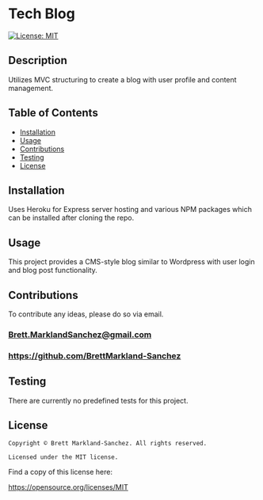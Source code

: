 
  # Tech Blog
  [![License: MIT](https://img.shields.io/badge/License-MIT-yellow.svg)](https://opensource.org/licenses/MIT)
  ## Description
  Utilizes MVC structuring to create a blog with user profile and content management.
  ## Table of Contents
  - [Installation](#installation)
  - [Usage](#usage)
  - [Contributions](#contributions)
  - [Testing](#testing)
  - [License](#license)
  ## Installation
  Uses Heroku for Express server hosting and various NPM packages which can be installed after cloning the repo.
  ## Usage
  This project provides a CMS-style blog similar to Wordpress with user login and blog post functionality.
  ## Contributions
  To contribute any ideas, please do so via email.
  ### Brett.MarklandSanchez@gmail.com
  ### https://github.com/BrettMarkland-Sanchez
  ## Testing
  There are currently no predefined tests for this project.
  ## License
  
    Copyright © Brett Markland-Sanchez. All rights reserved.

    Licensed under the MIT license.

      

  Find a copy of this license here:

  https://opensource.org/licenses/MIT
  
